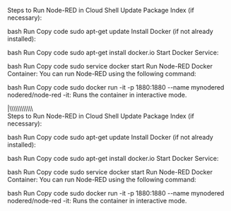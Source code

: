 Steps to Run Node-RED in Cloud Shell
Update Package Index (if necessary):

bash
Run
Copy code
sudo apt-get update
Install Docker (if not already installed):

bash
Run
Copy code
sudo apt-get install docker.io
Start Docker Service:

bash
Run
Copy code
sudo service docker start
Run Node-RED Docker Container: You can run Node-RED using the following command:

bash
Run
Copy code
sudo docker run -it -p 1880:1880 --name mynodered nodered/node-red
-it: Runs the container in interactive mode.

|\\\\\\\\\\\\\\\\\\\\\\\\\
Steps to Run Node-RED in Cloud Shell
Update Package Index (if necessary):

bash
Run
Copy code
sudo apt-get update
Install Docker (if not already installed):

bash
Run
Copy code
sudo apt-get install docker.io
Start Docker Service:

bash
Run
Copy code
sudo service docker start
Run Node-RED Docker Container: You can run Node-RED using the following command:

bash
Run
Copy code
sudo docker run -it -p 1880:1880 --name mynodered nodered/node-red
-it: Runs the container in interactive mode.
